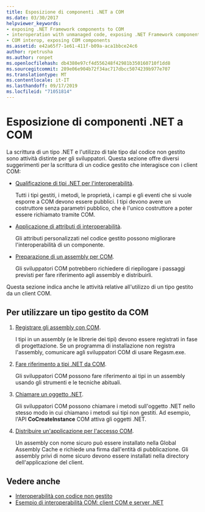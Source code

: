 ```yaml
---
title: Esposizione di componenti .NET a COM
ms.date: 03/30/2017
helpviewer_keywords:
- exposing .NET Framework components to COM
- interoperation with unmanaged code, exposing .NET Framework components
- COM interop, exposing COM components
ms.assetid: e42a65f7-1e61-411f-b09a-aca1bbce24c6
author: rpetrusha
ms.author: ronpet
ms.openlocfilehash: db4380e97cf4d556248f42981b350160710f1dd8
ms.sourcegitcommit: 289e06e904b72f34ac717dbcc5074239b977e707
ms.translationtype: MT
ms.contentlocale: it-IT
ms.lasthandoff: 09/17/2019
ms.locfileid: "71051814"
---
```

# <a name="exposing-net-components-to-com"></a>Esposizione di componenti .NET a COM

La scrittura di un tipo .NET e l'utilizzo di tale tipo dal codice non gestito sono attività distinte per gli sviluppatori. Questa sezione offre diversi suggerimenti per la scrittura di un codice gestito che interagisce con i client COM:

- [Qualificazione di tipi .NET per l'interoperabilità](../../standard/native-interop/qualify-net-types-for-interoperation.md).

     Tutti i tipi gestiti, i metodi, le proprietà, i campi e gli eventi che si vuole esporre a COM devono essere pubblici. I tipi devono avere un costruttore senza parametri pubblico, che è l'unico costruttore a poter essere richiamato tramite COM.

- [Applicazione di attributi di interoperabilità](../../standard/native-interop/apply-interop-attributes.md).

     Gli attributi personalizzati nel codice gestito possono migliorare l'interoperabilità di un componente.

- [Preparazione di un assembly per COM](packaging-an-assembly-for-com.md).

     Gli sviluppatori COM potrebbero richiedere di riepilogare i passaggi previsti per fare riferimento agli assembly e distribuirli.

 Questa sezione indica anche le attività relative all'utilizzo di un tipo gestito da un client COM.

## <a name="to-consume-a-managed-type-from-com"></a>Per utilizzare un tipo gestito da COM

1. [Registrare gli assembly con COM](registering-assemblies-with-com.md).

     I tipi in un assembly (e le librerie dei tipi) devono essere registrati in fase di progettazione. Se un programma di installazione non registra l'assembly, comunicare agli sviluppatori COM di usare Regasm.exe.

2. [Fare riferimento a tipi .NET da COM](how-to-reference-net-types-from-com.md).

     Gli sviluppatori COM possono fare riferimento ai tipi in un assembly usando gli strumenti e le tecniche abituali.

3. [Chiamare un oggetto .NET](https://docs.microsoft.com/previous-versions/dotnet/netframework-4.0/8hw8h46b(v=vs.100)).

     Gli sviluppatori COM possono chiamare i metodi sull'oggetto .NET nello stesso modo in cui chiamano i metodi sui tipi non gestiti. Ad esempio, l'API **CoCreateInstance** COM attiva gli oggetti .NET.

4. [Distribuire un'applicazione per l'accesso COM](https://docs.microsoft.com/previous-versions/dotnet/netframework-4.0/c2850st8(v=vs.100)).

     Un assembly con nome sicuro può essere installato nella Global Assembly Cache e richiede una firma dall'entità di pubblicazione. Gli assembly privi di nome sicuro devono essere installati nella directory dell'applicazione del client.

## <a name="see-also"></a>Vedere anche

- [Interoperabilità con codice non gestito](index.md)
- [Esempio di interoperabilità COM: client COM e server .NET](com-interop-sample-com-client-and-net-server.md)

